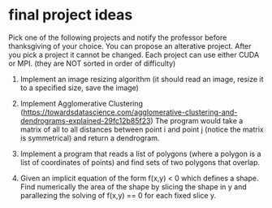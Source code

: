 # final project ideas

Pick one of the following projects and notify the professor before thanksgiving of your choice.
You can propose an alterative project. After you pick a project it cannot be changed.
Each project can use either CUDA or MPI. (they are NOT sorted in order of difficulty)

1) Implement an image resizing algorithm
(it should read an image, resize it to a specified size, save the image)

2) Implement Agglomerative Clustering (https://towardsdatascience.com/agglomerative-clustering-and-dendrograms-explained-29fc12b85f23) The program would take a matrix of all to all distances between point i and point j (notice the matrix is symmetrical) and return a dendrogram.

3) Implement a program that reads a list of polygons (where a polygon is a list of coordinates of points) and find sets of two polygons that overlap.

4) Given an implicit equation of the form f(x,y) < 0 which defines a shape. Find numerically the area of the shape by slicing the shape in y and parallezing the solving of f(x,y) == 0 for each fixed slice y.

